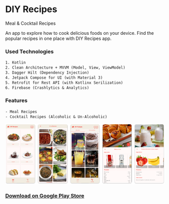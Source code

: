 # DIY Recipes

Meal & Cocktail Recipes

An app to explore how to cook delicious foods on your device.
Find the popular recipes in one place with DIY Recipes app.

### Used Technologies

    1. Kotlin
	2. Clean Architecture + MVVM (Model, View, ViewModel)
	3. Dagger Hilt (Dependency Injection)
	4. Jetpack Compose for UI (with Material 3)
	5. Retrofit for Rest API (with Kotlinx Serilization)
	6. Firebase (Crashlytics & Analytics)

### Features

	- Meal Recipes
	- Cocktail Recipes (Alcoholic & Un-Alcoholic)

![alt text](https://github.com/nyinyihtunlwin-codigo/diy-recipes/blob/main/app/screenshots/img_app_screens.png)
### [Download on Google Play Store](https://play.google.com/store/apps/details?id=projects.nyinyihtunlwin.diyrecipes)
